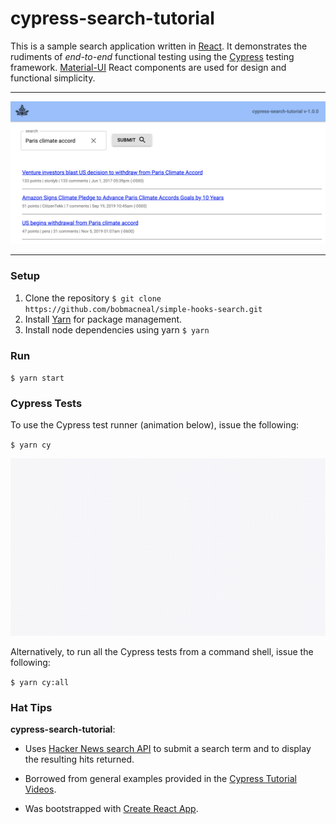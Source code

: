 # cypress-search-tutorial 

This is a sample search application written in [React](https://reactjs.org/). It demonstrates the rudiments 
of _end-to-end_ functional testing using the [Cypress](https://www.cypress.io/) testing framework. 
[Material-UI](https://material-ui.com/) React components are used for design and functional simplicity.

___
![Search components](https://github.com/bobmacneal/cypress-search-tutorial/blob/master/src/images/SearchComponents.png)
___
 
### Setup

1. Clone the repository 
    `$ git clone https://github.com/bobmacneal/simple-hooks-search.git`
2. Install [Yarn](https://yarnpkg.com) for package management. 
3. Install node dependencies using yarn
    `$ yarn`

### Run

`$ yarn start`

### Cypress Tests

To use the Cypress test runner (animation below), issue the following: 

`$ yarn cy`

![video](https://github.com/bobmacneal/cypress-search-tutorial/blob/master/src/images/search.spec.js.gif)

Alternatively, to run all the Cypress tests from a command shell, issue the following:

`$ yarn cy:all`


### Hat Tips

**cypress-search-tutorial**:

- Uses [Hacker News search API](https://hn.algolia.com/api) to submit a search term and to 
display the resulting hits returned.

- Borrowed from general examples provided in the 
[Cypress Tutorial Videos](https://docs.cypress.io/examples/examples/tutorials.html#Test-a-React-Todo-App).

- Was bootstrapped with [Create React App](https://github.com/facebook/create-react-app).

